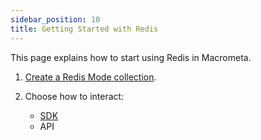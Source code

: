 ```yaml
---
sidebar_position: 10
title: Getting Started with Redis
---
```


This page explains how to start using Redis in Macrometa.

1. [Create a Redis Mode collection](../../collections/redis-mode/index.md).
2. Choose how to interact:

    - [SDK](redis-sdks.md)
    - API
